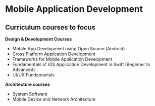 # Mobile Application Development

## Curriculum courses to focus

**Design & Development Courses**

- Mobile App Development using Open Source (Android)
- Cross Platform Application Development
- Frameworks for Mobile Application Development
- Fundamentals of iOS Application Development in Swift (Beginner to Advanced)
- UI/UX Fundamantals

**Architecture courses**

- System Software
- Mobile Device and Network Architecture
